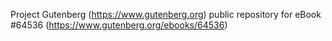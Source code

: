 Project Gutenberg (https://www.gutenberg.org) public repository for
eBook #64536 (https://www.gutenberg.org/ebooks/64536)
